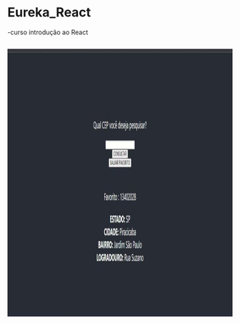 # Eureka_React

-curso introdução ao React
##

<img align="center" alt="Elizabeth-Js" height="600" width="700" src="https://github.com/elizabethesantos/Eureka_React/blob/main/consultaCep.jpeg">
 
